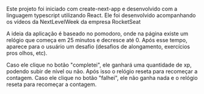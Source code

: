 Este projeto foi iniciado com create-next-app e desenvolvido com a linguagem typescript utilizando React.
Ele foi desenvolvido acompanhando os vídeos da NextLevelWeek da empresa RocketSeat

A ideia da aplicação é baseado no pomodoro, onde na página existe um relógio que começa em 25 minutos e decresce até 0. Após esse tempo, aparece para o usuário um desafio (desafios de alongamento, exercícios pros olhos, etc). 

Caso ele clique no botão "completei", ele ganhará uma quantidade de xp, podendo subir de nível ou não. Após isso o relógio reseta para recomeçar a contagem. 
Caso ele clique no botão "falhei", ele não ganha nada e o relógio reseta para recomeçar a contagem.




